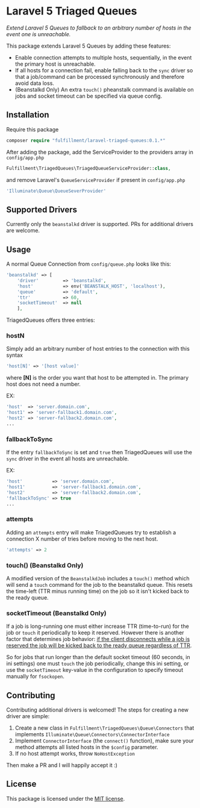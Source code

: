 # Laravel 5 Triaged Queues

*Extend Laravel 5 Queues to fallback to an arbitrary number of hosts in the event one is unreachable.*

This package extends Laravel 5 Queues by adding these features:

* Enable connection attempts to multiple hosts, sequentially, in the event the primary host is unreachable.
* If all hosts for a connection fail, enable falling back to the `sync` driver so that a job/command can be processed synchronously and therefore avoid data loss.
* (Beanstalkd Only) An extra `touch()` pheanstalk command is available on jobs and socket timeout can be specified via queue config.

## Installation

Require this package  

```php
composer require "fulfillment/laravel-triaged-queues:0.1.*"
```

After adding the package, add the ServiceProvider to the providers array in `config/app.php`

```php
Fulfillment\TriagedQueues\TriagedQueueServiceProvider::class,
```

and remove Laravel's `QueueServiceProvider` if present in  `config/app.php`

```php
'Illuminate\Queue\QueueSeverProvider'
```

## Supported Drivers

Currently only the `beanstalkd` driver is supported. PRs for additional drivers are welcome.

## Usage

A normal Queue Connection from `config/queue.php` looks like this:

```php
'beanstalkd' => [
    'driver'         => 'beanstalkd',
    'host'           => env('BEANSTALK_HOST', 'localhost'),
    'queue'          => 'default',
    'ttr'            => 60,
    'socketTimeout'  => null
    ],
```

TriagedQueues offers three entries:

### hostN

Simply add an arbitrary number of host entries to the connection with this syntax

```php
'host[N]' => '[host value]'
```

where **[N]** is the order you want that host to be attempted in. The primary host does not need a number.

EX:

```php
'host'  => 'server.domain.com',
'host1' => 'server-fallback1.domain.com',
'host2' => 'server-fallback2.domain.com',
...
```

### fallbackToSync

If the entry `fallbackToSync` is set and `true` then TriagedQueues will use the `sync` driver in the event all hosts are unreachable.

EX:

```php
'host'           => 'server.domain.com',
'host1'          => 'server-fallback1.domain.com',
'host2'          => 'server-fallback2.domain.com',
'fallbackToSync' => true
...
```

### attempts

Adding an `attempts` entry will make TriagedQueues try to establish a connection X number of tries before moving to the next host.

```php
'attempts' => 2
```

### touch() (Beanstalkd Only)

A modified version of the `BeanstalkdJob` includes a `touch()` method which will send a `touch` command for the job to the beanstalkd queue. This resets the time-left (TTR minus running time) on the job so it isn't kicked back to the ready queue.

### socketTimeout (Beanstalkd Only)

If a job is long-running one must either increase TTR (time-to-run) for the job or `touch` it periodically to keep it reserved. However there is another factor that determines job behavior: [if the client disconnects while a job is reserved the job will be kicked back to the ready queue regardless of TTR](https://github.com/kr/beanstalkd/issues/11#issue-29600).

So for jobs that run longer than the default socket timeout (60 seconds, in ini settings) one must `touch` the job periodically, change this ini setting, or use the `socketTimeout` key-value in the configuration to specify timeout manually for `fsockopen`.

## Contributing

Contributing additional drivers is welcomed! The steps for creating a new driver are simple:

1. Create a new class in `Fulfillment\TriagedQueues\Queue\Connectors` that implements `Illuminate\Queue\Connectors\ConnectorInterface`
2. Implement `ConnectorInterface` (the `connect()` function), make sure your method attempts all listed hosts in the `$config` parameter.
3. If no host attempt works, throw `NoHostException`

Then make a PR and I will happily accept it :)

## License

This package is licensed under the [MIT license](https://github.com/Fulfillment-dot-com/laravel-triaged-queues/blob/master/LICENSE.txt).